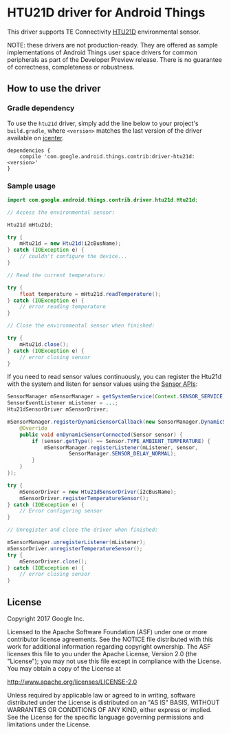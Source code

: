 HTU21D driver for Android Things
================================

This driver supports TE Connectivity [HTU21D][product_htu21d] environmental sensor.

NOTE: these drivers are not production-ready. They are offered as sample
implementations of Android Things user space drivers for common peripherals
as part of the Developer Preview release. There is no guarantee
of correctness, completeness or robustness.

How to use the driver
---------------------

### Gradle dependency

To use the `htu21d` driver, simply add the line below to your project's `build.gradle`,
where `<version>` matches the last version of the driver available on [jcenter][jcenter].

```
dependencies {
    compile 'com.google.android.things.contrib:driver-htu21d:<version>'
}
```

### Sample usage

```java
import com.google.android.things.contrib.driver.htu21d.Htu21d;

// Access the environmental sensor:

Htu21d mHtu21d;

try {
    mHtu21d = new Htu21d(i2cBusName);
} catch (IOException e) {
    // couldn't configure the device...
}

// Read the current temperature:

try {
    float temperature = mHtu21d.readTemperature();
} catch (IOException e) {
    // error reading temperature
}

// Close the environmental sensor when finished:

try {
    mHtu21d.close();
} catch (IOException e) {
    // error closing sensor
}
```

If you need to read sensor values continuously, you can register the Htu21d with the system and
listen for sensor values using the [Sensor APIs][sensors]:
```java
SensorManager mSensorManager = getSystemService(Context.SENSOR_SERVICE);
SensorEventListener mListener = ...;
Htu21dSensorDriver mSensorDriver;

mSensorManager.registerDynamicSensorCallback(new SensorManager.DynamicSensorCallback() {
    @Override
    public void onDynamicSensorConnected(Sensor sensor) {
        if (sensor.getType() == Sensor.TYPE_AMBIENT_TEMPERATURE) {
            mSensorManager.registerListener(mListener, sensor,
                    SensorManager.SENSOR_DELAY_NORMAL);
        }
    }
});

try {
    mSensorDriver = new Htu21dSensorDriver(i2cBusName);
    mSensorDriver.registerTemperatureSensor();
} catch (IOException e) {
    // Error configuring sensor
}

// Unregister and close the driver when finished:

mSensorManager.unregisterListener(mListener);
mSensorDriver.unregisterTemperatureSensor();
try {
    mSensorDriver.close();
} catch (IOException e) {
    // error closing sensor
}
```

License
-------

Copyright 2017 Google Inc.

Licensed to the Apache Software Foundation (ASF) under one or more contributor
license agreements.  See the NOTICE file distributed with this work for
additional information regarding copyright ownership.  The ASF licenses this
file to you under the Apache License, Version 2.0 (the "License"); you may not
use this file except in compliance with the License.  You may obtain a copy of
the License at

  http://www.apache.org/licenses/LICENSE-2.0

Unless required by applicable law or agreed to in writing, software
distributed under the License is distributed on an "AS IS" BASIS, WITHOUT
WARRANTIES OR CONDITIONS OF ANY KIND, either express or implied.  See the
License for the specific language governing permissions and limitations under
the License.

[product_htu21d]: http://www.te.com/usa-en/product-CAT-HSC0004.html
[jcenter]: https://bintray.com/google/androidthings/contrib-driver-htu21d/_latestVersion
[sensors]: https://developer.android.com/guide/topics/sensors/sensors_overview.html
